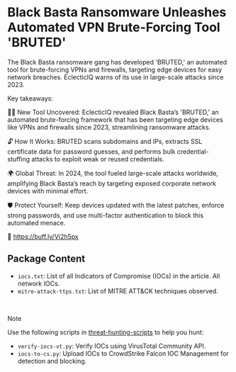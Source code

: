 # Black Basta Ransomware Unleashes Automated VPN Brute-Forcing Tool 'BRUTED'

The Black Basta ransomware gang has developed 'BRUTED,' an automated tool for brute-forcing VPNs and firewalls, targeting edge devices for easy network breaches. EclecticIQ warns of its use in large-scale attacks since 2023.

Key takeaways:

🕵️‍♂️ New Tool Uncovered: EclecticIQ revealed Black Basta’s 'BRUTED,' an automated brute-forcing framework that has been targeting edge devices like VPNs and firewalls since 2023, streamlining ransomware attacks.

🔓 How It Works: BRUTED scans subdomains and IPs, extracts SSL certificate data for password guesses, and performs bulk credential-stuffing attacks to exploit weak or reused credentials.

🌍 Global Threat: In 2024, the tool fueled large-scale attacks worldwide, amplifying Black Basta’s reach by targeting exposed corporate network devices with minimal effort.

🛡️ Protect Yourself: Keep devices updated with the latest patches, enforce strong passwords, and use multi-factor authentication to block this automated menace.

🔗 https://buff.ly/Vi2h5px

## Package Content

- `iocs.txt`: List of all Indicators of Compromise (IOCs) in the article. All network IOCs.
- `mitre-attack-ttps.txt`: List of MITRE ATT&CK techniques observed.

<br>

> [!NOTE]
> Use the following scripts in [threat-hunting-scripts](../../threat-hunting-scripts/) to help you hunt:
>
> - `verify-iocs-vt.py`: Verify IOCs using VirusTotal Community API.
> - `iocs-to-cs.py`: Upload IOCs to CrowdStrike Falcon IOC Management for detection and blocking.
